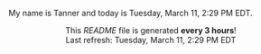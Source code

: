 My name is Tanner and today is Tuesday, March 11, 2:29 PM EDT.

<p align="center">This <i>README</i> file is generated <b>every 3 hours</b>!</br>Last refresh: Tuesday, March 11, 2:29 PM EDT<br /></p>
